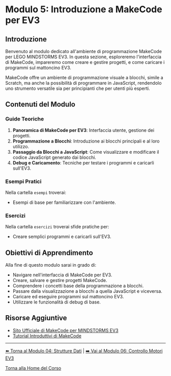# Modulo 5: Introduzione a MakeCode per EV3

## Introduzione

Benvenuto al modulo dedicato all'ambiente di programmazione MakeCode per LEGO MINDSTORMS EV3. In questa sezione, esploreremo l'interfaccia di MakeCode, impareremo come creare e gestire progetti, e come caricare i programmi sul mattoncino EV3.

MakeCode offre un ambiente di programmazione visuale a blocchi, simile a Scratch, ma anche la possibilità di programmare in JavaScript, rendendolo uno strumento versatile sia per principianti che per utenti più esperti.

## Contenuti del Modulo

### Guide Teoriche

1.  **Panoramica di MakeCode per EV3**: Interfaccia utente, gestione dei progetti.
2.  **Programmazione a Blocchi**: Introduzione ai blocchi principali e al loro utilizzo.
3.  **Passaggio da Blocchi a JavaScript**: Come visualizzare e modificare il codice JavaScript generato dai blocchi.
4.  **Debug e Caricamento**: Tecniche per testare i programmi e caricarli sull'EV3.

### Esempi Pratici

Nella cartella `esempi` troverai:

-   Esempi di base per familiarizzare con l'ambiente.

### Esercizi

Nella cartella `esercizi` troverai sfide pratiche per:

-   Creare semplici programmi e caricarli sull'EV3.

## Obiettivi di Apprendimento

Alla fine di questo modulo sarai in grado di:

-   Navigare nell'interfaccia di MakeCode per EV3.
-   Creare, salvare e gestire progetti MakeCode.
-   Comprendere i concetti base della programmazione a blocchi.
-   Passare dalla visualizzazione a blocchi a quella JavaScript e viceversa.
-   Caricare ed eseguire programmi sul mattoncino EV3.
-   Utilizzare le funzionalità di debug di base.

## Risorse Aggiuntive

-   [Sito Ufficiale di MakeCode per MINDSTORMS EV3](https://makecode.mindstorms.com/)
-   [Tutorial Introduttivi di MakeCode](https://makecode.mindstorms.com/tutorials)

---

[⬅️ Torna al Modulo 04: Strutture Dati](../04-StruttureDati/README.md) | [➡️ Vai al Modulo 06: Controllo Motori EV3](../06-ControlloMotori/README.md)

[Torna alla Home del Corso](../../README.md)